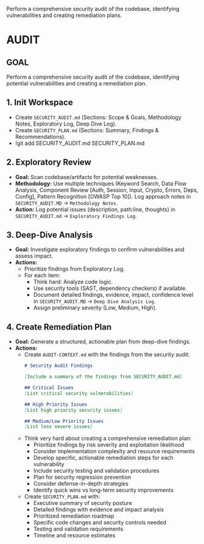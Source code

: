 Perform a comprehensive security audit of the codebase, identifying vulnerabilities and creating remediation plans.

# AUDIT

## GOAL
Perform a comprehensive security audit of the codebase, identifying potential vulnerabilities and creating a remediation plan.

## 1. Init Workspace
- Create `SECURITY_AUDIT.md` (Sections: Scope & Goals, Methodology Notes, Exploratory Log, Deep Dive Log).
- Create `SECURITY_PLAN.md` (Sections: Summary, Findings & Recommendations).
- !git add SECURITY_AUDIT.md SECURITY_PLAN.md

## 2. Exploratory Review
- **Goal:** Scan codebase/artifacts for potential weaknesses.
- **Methodology:** Use multiple techniques (Keyword Search, Data Flow Analysis, Component Review [Auth, Session, Input, Crypto, Errors, Deps, Config], Pattern Recognition [OWASP Top 10]). Log approach notes in `SECURITY_AUDIT.MD` -> `Methodology Notes`.
- **Action:** Log potential issues (description, path:line, thoughts) in `SECURITY_AUDIT.md` -> `Exploratory Findings Log`.

## 3. Deep-Dive Analysis
- **Goal:** Investigate exploratory findings to confirm vulnerabilities and assess impact.
- **Actions:**
    - Prioritize findings from Exploratory Log.
    - For each item:
        - Think hard: Analyze code logic.
        - Use security tools (SAST, dependency checkers) if available.
        - Document detailed findings, evidence, impact, confidence level in `SECURITY_AUDIT.MD` -> `Deep Dive Analysis Log`.
        - Assign preliminary severity (Low, Medium, High).

## 4. Create Remediation Plan
- **Goal:** Generate a structured, actionable plan from deep-dive findings.
- **Actions:**
    - Create `AUDIT-CONTEXT.md` with the findings from the security audit:
      ```markdown
      # Security Audit Findings
      
      [Include a summary of the findings from SECURITY_AUDIT.md]
      
      ## Critical Issues
      [List critical security vulnerabilities]
      
      ## High Priority Issues
      [List high priority security issues]
      
      ## Medium/Low Priority Issues
      [List less severe issues]
      ```
    - Think very hard about creating a comprehensive remediation plan:
      - Prioritize findings by risk severity and exploitation likelihood
      - Consider implementation complexity and resource requirements
      - Develop specific, actionable remediation steps for each vulnerability
      - Include security testing and validation procedures
      - Plan for security regression prevention
      - Consider defense-in-depth strategies
      - Identify quick wins vs long-term security improvements
    - Create `SECURITY_PLAN.md` with:
      - Executive summary of security posture
      - Detailed findings with evidence and impact analysis
      - Prioritized remediation roadmap
      - Specific code changes and security controls needed
      - Testing and validation requirements
      - Timeline and resource estimates